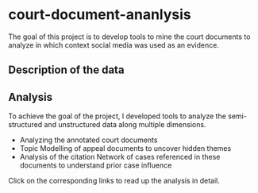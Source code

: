 # court-document-ananlysis

The goal of this project is to develop tools to mine the court documents to analyze in which context social media was used as an evidence. 

## Description of the data

## Analysis

To achieve the goal of the project, I developed tools to analyze the semi-structured and unstructured data along multiple dimensions. 

* Analyzing the annotated court documents
* Topic Modelling of appeal documents to uncover hidden themes
* Analysis of the citation Network of cases referenced in these documents to understand prior case influence

Click on the corresponding links to read up the analysis in detail.



